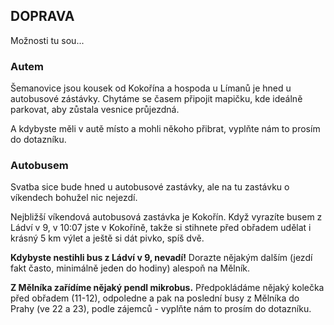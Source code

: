 ## DOPRAVA

Možnosti tu sou...

### Autem

Šemanovice jsou kousek od Kokořína a hospoda u Límanů je hned u autobusové zástávky. Chytáme se časem připojit mapičku, kde ideálně parkovat, aby zůstala vesnice průjezdná.

A kdybyste měli v autě místo a mohli někoho přibrat, vyplňte nám to prosím do dotazníku.

### Autobusem

Svatba sice bude hned u autobusové zastávky, ale na tu zastávku o víkendech bohužel nic nejezdí.

Nejbližší víkendová autobusová zastávka je Kokořín. Když vyrazíte busem z Ládví v 9, v 10:07 jste v Kokoříně, takže si stihnete před obřadem udělat i krásný 5 km výlet a ještě si dát pivko, spíš dvě.

**Kdybyste nestihli bus z Ládví v 9, nevadí!** Dorazte nějakým dalším (jezdí fakt často, minimálně jeden do hodiny) alespoň na Mělník.

**Z Mělníka zařídíme nějaký pendl mikrobus.** 
Předpokládáme nějaký kolečka před obřadem (11-12), odpoledne a pak na poslední busy z Mělníka do Prahy (ve 22 a 23), podle zájemců - vyplňte nám to prosím do dotazníku.
